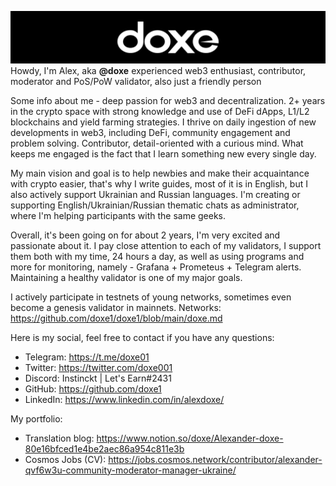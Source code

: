 ![doxe](https://github.com/doxe1/doxe1/blob/main/git-doxe.png)
Howdy, I'm Alex, aka **@doxe** experienced web3 enthusiast, contributor, moderator and PoS/PoW validator, also just a friendly person

Some info about me - deep passion for web3 and decentralization. 2+ years in the crypto space with strong knowledge and use of DeFi dApps, L1/L2 blockchains and yield farming strategies. I thrive on daily ingestion of new developments in web3, including DeFi, community engagement and problem solving. Contributor, detail-oriented with a curious mind. What keeps me engaged is the fact that I learn something new every single day.

My main vision and goal is to help newbies and make their acquaintance with crypto easier, that's why I write guides, most of it is in English, but I also actively support Ukrainian and Russian languages. I'm creating or supporting English/Ukrainian/Russian thematic chats as administrator, where I'm helping participants with the same geeks.

Overall, it's been going on for about 2 years, I'm very excited and passionate about it. I pay close attention to each of my validators, I support them both with my time, 24 hours a day, as well as using programs and more for monitoring, namely - Grafana + Prometeus + Telegram alerts. Maintaining a healthy validator is one of my major goals.

I actively participate in testnets of young networks, sometimes even become a genesis validator in mainnets. Networks: https://github.com/doxe1/doxe1/blob/main/doxe.md

Here is my social, feel free to contact if you have any questions:

- Telegram: https://t.me/doxe01
- Twitter: https://twitter.com/doxe001
- Discord: Instinckt | Let's Earn#2431
- GitHub: https://github.com/doxe1
- LinkedIn: https://www.linkedin.com/in/alexdoxe/

My portfolio:
- Translation blog: https://www.notion.so/doxe/Alexander-doxe-80e16bfced1e4be2aec86a954c811e3b
- Cosmos Jobs (CV): https://jobs.cosmos.network/contributor/alexander-qvf6w3u-community-moderator-manager-ukraine/
